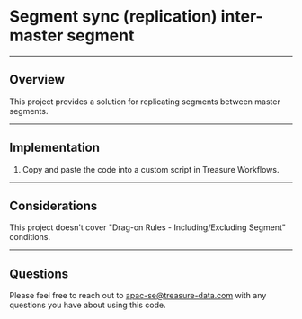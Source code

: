 # Segment sync (replication) inter-master segment

----
## Overview

This project provides a solution for replicating segments between master segments.

----
## Implementation
1. Copy and paste the code into a custom script in Treasure Workflows.

----
## Considerations

This project doesn't cover "Drag-on Rules - Including/Excluding Segment" conditions.

----
## Questions

Please feel free to reach out to apac-se@treasure-data.com with any questions you have about using this code.
